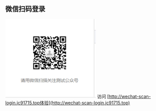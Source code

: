 ##  微信扫码登录
![请先关注测试号](./20190223150943.png)
访问 [http://wechat-scan-login.jc91715.top体验](http://wechat-scan-login.jc91715.top)
